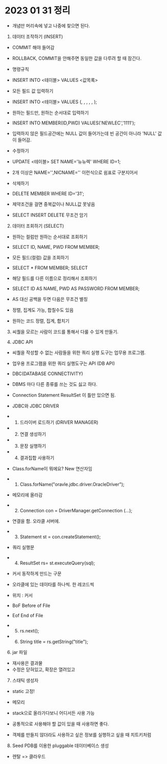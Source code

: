 # 2023 01 31 정리

- 개념만 머리속에 넣고 나중에 찾으면 된다.

1. 데이터 조작하기 (INSERT)

- COMMIT 해야 들어감
- ROLLBACK, COMMIT을 안해주면 동일한 값을 다루려 할 때 잠긴다.

- 명령규칙
- INSERT INTO <테이블> VALUES <값목록>

- 모든 필드 값 입력하기
- INSERT INTO <테이블> VALUES (, , , , , );

- 원하는 필드만, 원하는 순서대로 입력하기
- INSERT INTO MEMBER(ID,PWD) VALUES('NEWLEC','1111');
- 입력하지 않은 필드공간에는 NULL 값이 들어가는데 빈 공간이 아니라 'NULL' 값이 들어감.

- 수정하기
- UPDATE <테이블> SET NAME='뉴뉴렉' WHERE ID=1;
- 2개 이상은 NAME='',NICNAME='' 이런식으로 쉼표로 구분지어서

- 삭제하기
- DELETE MEMBER WHERE ID='31';

- 제약조건을 걸면 중복값이나 NULL값 못넣음

- SELECT INSERT DELETE 무조건 암기

2. 데이터 조회하기 (SELECT)

- 원하는 컬럼만 원하는 순서대로 조회하기
- SELECT ID, NAME, PWD FROM MEMBER;

- 모든 필드(컬럼) 값을 조회하기
- SELECT \* FROM MEMBER; SELECT

- 해당 필드를 다른 이름으로 정리해서 조회하기
- SELECT ID AS NAME, PWD AS PASSWORD FROM MEMBER;
- AS 대신 공백을 두면 다음은 무조건 별칭

- 정렬, 집계도 가능, 합칠수도 있음
- 원하는 코드 정렬, 집계, 합치기

3. 씨퀄을 모르는 사람이 코드를 통해서 다룰 수 있게 만들기.

4. JDBC API

- 씨퀄을 작성할 수 없는 사람들을 위한 쿼리 실행 도구는 업무용 프로그램.
- 업우용 프로그램을 위한 쿼리 실행도구는 API (DB API)

- DBC(DATABASE CONNECTIVITY)
- DBMS 마다 다른 종류를 쓰는 것도 싫고 하다.
- Connection Statement ResultSet 이 틀만 있으면 됨.
- JDBC와 JDBC DRIVER

- 1. 드라이버 로드하기 (DRIVER MANAGER)
- 2. 연결 생성하기
- 3. 문장 실행하기
- 4. 결과집합 사용하기

- Class.forName이 뭐에요? New 연산자임
- 1. Class.forName("oravle.jdbc.driver.OracleDriver");
- 메모리에 올라감

- 2. Connection con = DriverManager.getConnection
     (...);
- 연결을 함. 오라클 서버에.

- 3. Statement st = con.createStatement();
- 쿼리 실행문

- 4. ResultSet rs= st.executeQuery(sql);
- 커서 동작하게 만드는 구문

- 오라클에 있는 데이타를 하나씩. 한 레코드씩
- 위치 : 커서
- BoF Before of File
- Eof End of File

- 5. rs.next();
- 6. String title = rs.getString("title");

6. jar 파일

- 재사용은 결과물
- 수정은 닫혀있고, 확장은 열려있고

7. 스태틱 생성자

- static 고정!
- 메모리
- stack으로 올라가다보니 어디서든 사용 가능
- 공통적으로 사용해야 할 값이 있을 때 사용하면 좋다.

- 객체를 만들지 않더라도 사용하고 싶은 정보를 실행하고 싶을 때 치트키처럼

8. Seed PDB를 이용한 pluggable 데이터베이스 생성

- 렌탈 => 클라우드
